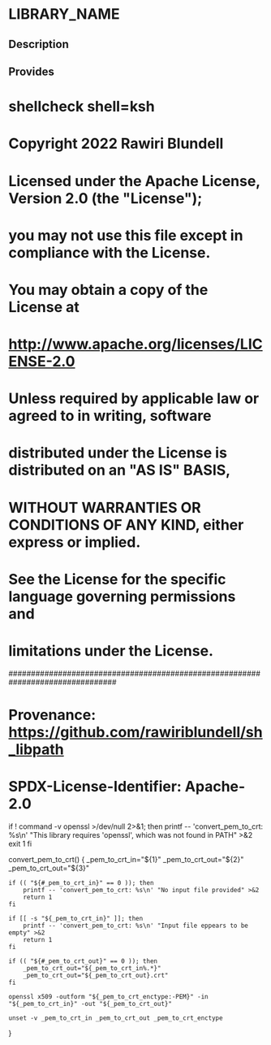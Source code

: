 # LIBRARY_NAME

## Description

## Provides
# shellcheck shell=ksh

# Copyright 2022 Rawiri Blundell
#
# Licensed under the Apache License, Version 2.0 (the "License");
# you may not use this file except in compliance with the License.
# You may obtain a copy of the License at
#
#     http://www.apache.org/licenses/LICENSE-2.0
#
# Unless required by applicable law or agreed to in writing, software
# distributed under the License is distributed on an "AS IS" BASIS,
# WITHOUT WARRANTIES OR CONDITIONS OF ANY KIND, either express or implied.
# See the License for the specific language governing permissions and
# limitations under the License.
################################################################################
# Provenance: https://github.com/rawiriblundell/sh_libpath
# SPDX-License-Identifier: Apache-2.0

if ! command -v openssl >/dev/null 2>&1; then
    printf -- 'convert_pem_to_crt: %s\n' "This library requires 'openssl', which was not found in PATH" >&2
    exit 1
fi

convert_pem_to_crt() {
    _pem_to_crt_in="${1}"
    _pem_to_crt_out="${2}"
    _pem_to_crt_out="${3}"

    if (( "${#_pem_to_crt_in}" == 0 )); then
        printf -- 'convert_pem_to_crt: %s\n' "No input file provided" >&2
        return 1
    fi

    if [[ -s "${_pem_to_crt_in}" ]]; then
        printf -- 'convert_pem_to_crt: %s\n' "Input file eppears to be empty" >&2
        return 1
    fi

    if (( "${#_pem_to_crt_out}" == 0 )); then
        _pem_to_crt_out="${_pem_to_crt_in%.*}"
        _pem_to_crt_out="${_pem_to_crt_out}.crt"
    fi

    openssl x509 -outform "${_pem_to_crt_enctype:-PEM}" -in "${_pem_to_crt_in}" -out "${_pem_to_crt_out}"

    unset -v _pem_to_crt_in _pem_to_crt_out _pem_to_crt_enctype
}
